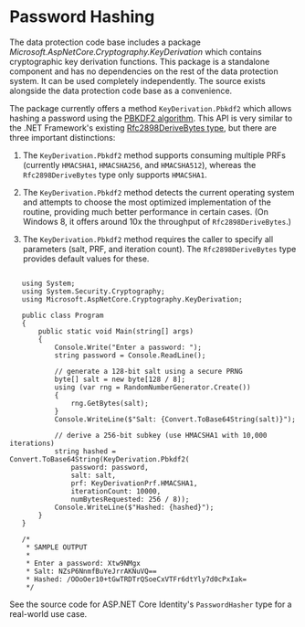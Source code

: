 ﻿---
uid: security/data-protection/consumer-apis/password-hashing
---
# Password Hashing

The data protection code base includes a package *Microsoft.AspNetCore.Cryptography.KeyDerivation* which contains cryptographic key derivation functions. This package is a standalone component and has no dependencies on the rest of the data protection system. It can be used completely independently. The source exists alongside the data protection code base as a convenience.

The package currently offers a method `KeyDerivation.Pbkdf2` which allows hashing a password using the [PBKDF2 algorithm](https://tools.ietf.org/html/rfc2898#section-5.2). This API is very similar to the .NET Framework's existing [Rfc2898DeriveBytes type](https://msdn.microsoft.com/en-us/library/System.Security.Cryptography.Rfc2898DeriveBytes(v=vs.110).aspx), but there are three important distinctions:

1. The `KeyDerivation.Pbkdf2` method supports consuming multiple PRFs (currently `HMACSHA1`, `HMACSHA256`, and `HMACSHA512`), whereas the `Rfc2898DeriveBytes` type only supports `HMACSHA1`.

2. The `KeyDerivation.Pbkdf2` method detects the current operating system and attempts to choose the most optimized implementation of the routine, providing much better performance in certain cases. (On Windows 8, it offers around 10x the throughput of `Rfc2898DeriveBytes`.)

3. The `KeyDerivation.Pbkdf2` method requires the caller to specify all parameters (salt, PRF, and iteration count). The `Rfc2898DeriveBytes` type provides default values for these.

<!-- literal_block {"xml:space": "preserve", "backrefs": [], "source": "security/data-protection/consumer-apis/password-hashing/samples/passwordhasher.cs", "ids": [], "dupnames": [], "names": [], "classes": [], "linenos": false, "language": "none", "highlight_args": {"linenostart": 1}} -->

````none

   using System;
   using System.Security.Cryptography;
   using Microsoft.AspNetCore.Cryptography.KeyDerivation;
    
   public class Program
   {
       public static void Main(string[] args)
       {
           Console.Write("Enter a password: ");
           string password = Console.ReadLine();
    
           // generate a 128-bit salt using a secure PRNG
           byte[] salt = new byte[128 / 8];
           using (var rng = RandomNumberGenerator.Create())
           {
               rng.GetBytes(salt);
           }
           Console.WriteLine($"Salt: {Convert.ToBase64String(salt)}");
    
           // derive a 256-bit subkey (use HMACSHA1 with 10,000 iterations)
           string hashed = Convert.ToBase64String(KeyDerivation.Pbkdf2(
               password: password,
               salt: salt,
               prf: KeyDerivationPrf.HMACSHA1,
               iterationCount: 10000,
               numBytesRequested: 256 / 8));
           Console.WriteLine($"Hashed: {hashed}");
       }
   }
    
   /*
    * SAMPLE OUTPUT
    *
    * Enter a password: Xtw9NMgx
    * Salt: NZsP6NnmfBuYeJrrAKNuVQ==
    * Hashed: /OOoOer10+tGwTRDTrQSoeCxVTFr6dtYly7d0cPxIak=
    */
   ````

See the source code for ASP.NET Core Identity's `PasswordHasher` type for a real-world use case.
